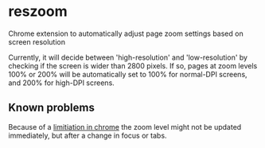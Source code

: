 # reszoom

Chrome extension to automatically adjust page zoom settings based on screen resolution

Currently, it will decide between 'high-resolution' and 'low-resolution' by checking if the screen is wider than 2800 pixels. If so, pages at zoom levels 100% or 200% will be automatically set to 100% for normal-DPI screens, and 200% for high-DPI screens.

## Known problems

Because of a [limitiation in chrome](https://bugs.chromium.org/p/chromium/issues/detail?id=627830) the zoom level might not be updated immediately, but after a change in focus or tabs.

